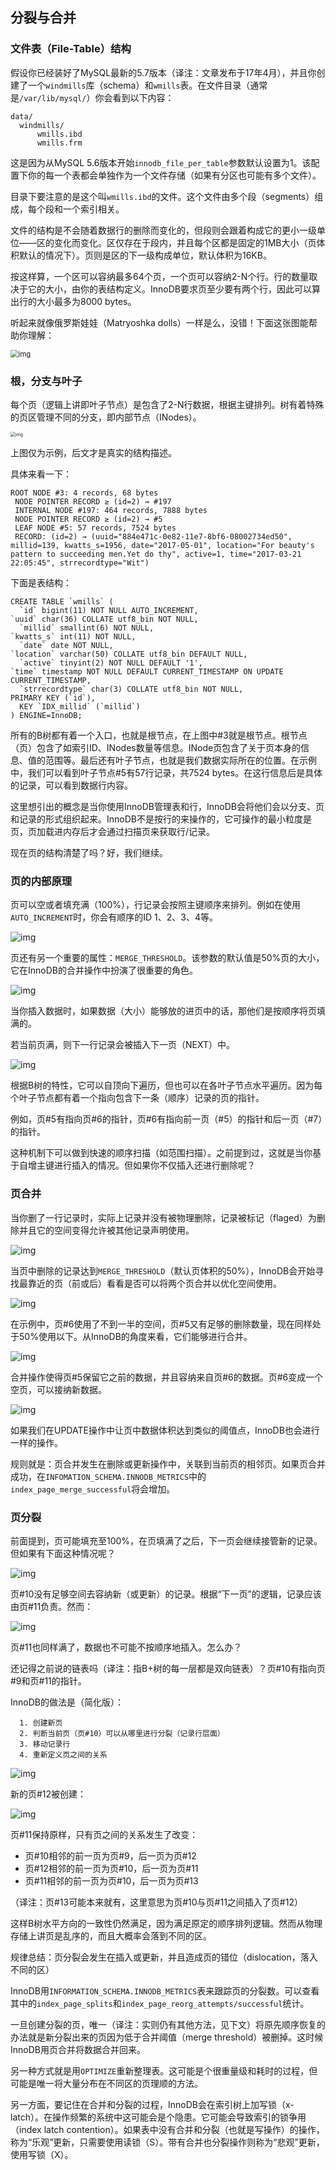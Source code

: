 ## 分裂与合并



### 文件表（File-Table）结构

假设你已经装好了MySQL最新的5.7版本（译注：文章发布于17年4月），并且你创建了一个`windmills`库（schema）和`wmills`表。在文件目录（通常是`/var/lib/mysql/`）你会看到以下内容：

```text
data/
  windmills/
      wmills.ibd
      wmills.frm
```

这是因为从MySQL 5.6版本开始`innodb_file_per_table`参数默认设置为1。该配置下你的每一个表都会单独作为一个文件存储（如果有分区也可能有多个文件）。

目录下要注意的是这个叫`wmills.ibd`的文件。这个文件由多个段（segments）组成，每个段和一个索引相关。

文件的结构是不会随着数据行的删除而变化的，但段则会跟着构成它的更小一级单位——区的变化而变化。区仅存在于段内，并且每个区都是固定的1MB大小（页体积默认的情况下）。页则是区的下一级构成单位，默认体积为16KB。

按这样算，一个区可以容纳最多64个页，一个页可以容纳2-N个行。行的数量取决于它的大小，由你的表结构定义。InnoDB要求页至少要有两个行，因此可以算出行的大小最多为8000 bytes。

听起来就像俄罗斯娃娃（Matryoshka dolls）一样是么，没错！下面这张图能帮助你理解：

<img src="https://pic1.zhimg.com/v2-796e3785a939b3bfd27a942374d22f72_b.jpg" alt="img" style="zoom:80%;" />

### 根，分支与叶子

每个页（逻辑上讲即叶子节点）是包含了2-N行数据，根据主键排列。树有着特殊的页区管理不同的分支，即内部节点（INodes）。

<img src="https://pic1.zhimg.com/v2-27e0fedd78db7bb25bec80b4429b02a3_b.jpg" alt="img" style="zoom:50%;" />

上图仅为示例，后文才是真实的结构描述。

具体来看一下：

```mysql
ROOT NODE #3: 4 records, 68 bytes
 NODE POINTER RECORD ≥ (id=2) → #197
 INTERNAL NODE #197: 464 records, 7888 bytes
 NODE POINTER RECORD ≥ (id=2) → #5
 LEAF NODE #5: 57 records, 7524 bytes
 RECORD: (id=2) → (uuid="884e471c-0e82-11e7-8bf6-08002734ed50", millid=139, kwatts_s=1956, date="2017-05-01", location="For beauty's pattern to succeeding men.Yet do thy", active=1, time="2017-03-21 22:05:45", strrecordtype="Wit")
```

下面是表结构：

   ```mysql
CREATE TABLE `wmills` (
     `id` bigint(11) NOT NULL AUTO_INCREMENT,
  `uuid` char(36) COLLATE utf8_bin NOT NULL,
     `millid` smallint(6) NOT NULL,
  `kwatts_s` int(11) NOT NULL,
     `date` date NOT NULL,
  `location` varchar(50) COLLATE utf8_bin DEFAULT NULL,
     `active` tinyint(2) NOT NULL DEFAULT '1',
  `time` timestamp NOT NULL DEFAULT CURRENT_TIMESTAMP ON UPDATE CURRENT_TIMESTAMP,
     `strrecordtype` char(3) COLLATE utf8_bin NOT NULL,
  PRIMARY KEY (`id`),
     KEY `IDX_millid` (`millid`)
) ENGINE=InnoDB;
   ```

   所有的B树都有着一个入口，也就是根节点，在上图中#3就是根节点。根节点（页）包含了如索引ID、INodes数量等信息。INode页包含了关于页本身的信息、值的范围等。最后还有叶子节点，也就是我们数据实际所在的位置。在示例中，我们可以看到叶子节点#5有57行记录，共7524 bytes。在这行信息后是具体的记录，可以看到数据行内容。

   这里想引出的概念是当你使用InnoDB管理表和行，InnoDB会将他们会以分支、页和记录的形式组织起来。InnoDB不是按行的来操作的，它可操作的最小粒度是页，页加载进内存后才会通过扫描页来获取行/记录。

现在页的结构清楚了吗？好，我们继续。



### 页的内部原理

页可以空或者填充满（100%），行记录会按照主键顺序来排列。例如在使用`AUTO_INCREMENT`时，你会有顺序的ID 1、2、3、4等。

![img](https://picb.zhimg.com/80/v2-3f061ac8f9efb6e1652f094a5983ddaa_720w.jpg)

页还有另一个重要的属性：`MERGE_THRESHOLD`。该参数的默认值是50%页的大小，它在InnoDB的合并操作中扮演了很重要的角色。

   ![img](https://pic4.zhimg.com/80/v2-6daba443c0b19c9956612fc3816dbd01_720w.jpg)

当你插入数据时，如果数据（大小）能够放的进页中的话，那他们是按顺序将页填满的。

若当前页满，则下一行记录会被插入下一页（NEXT）中。

![img](https://pic3.zhimg.com/80/v2-f3497d7e821abdfd51797a80bf0e68c2_720w.jpg)

根据B树的特性，它可以自顶向下遍历，但也可以在各叶子节点水平遍历。因为每个叶子节点都有着一个指向包含下一条（顺序）记录的页的指针。

例如，页#5有指向页#6的指针，页#6有指向前一页（#5）的指针和后一页（#7）的指针。

这种机制下可以做到快速的顺序扫描（如范围扫描）。之前提到过，这就是当你基于自增主键进行插入的情况。但如果你不仅插入还进行删除呢？



### 页合并

   当你删了一行记录时，实际上记录并没有被物理删除，记录被标记（flaged）为删除并且它的空间变得允许被其他记录声明使用。

   ![img](https://pic2.zhimg.com/80/v2-6a9fd05c70648eabfb153f9c38b081d4_720w.jpg)

   当页中删除的记录达到`MERGE_THRESHOLD`（默认页体积的50%），InnoDB会开始寻找最靠近的页（前或后）看看是否可以将两个页合并以优化空间使用。

   ![img](https://pic3.zhimg.com/80/v2-f3497d7e821abdfd51797a80bf0e68c2_720w.jpg)

   在示例中，页#6使用了不到一半的空间，页#5又有足够的删除数量，现在同样处于50%使用以下。从InnoDB的角度来看，它们能够进行合并。

   ![img](https://pic1.zhimg.com/80/v2-ed174fc87f4037da0ed81cd1268653b5_720w.jpg)

   合并操作使得页#5保留它之前的数据，并且容纳来自页#6的数据。页#6变成一个空页，可以接纳新数据。

   ![img](https://pic1.zhimg.com/80/v2-345d5647e15879a7342895d07fe1906e_720w.jpg)

   如果我们在UPDATE操作中让页中数据体积达到类似的阈值点，InnoDB也会进行一样的操作。

   规则就是：页合并发生在删除或更新操作中，关联到当前页的相邻页。如果页合并成功，在`INFOMATION_SCHEMA.INNODB_METRICS`中的`index_page_merge_successful`将会增加。 



### 页分裂

   前面提到，页可能填充至100%，在页填满了之后，下一页会继续接管新的记录。但如果有下面这种情况呢？

   ![img](https://pic3.zhimg.com/80/v2-750b0a4f535435653c13cdcb0c853d06_720w.jpg)

   页#10没有足够空间去容纳新（或更新）的记录。根据“下一页”的逻辑，记录应该由页#11负责。然而：

   ![img](https://pic2.zhimg.com/80/v2-575acc29a4e0312db70a515ab71d6d90_720w.jpg)

   页#11也同样满了，数据也不可能不按顺序地插入。怎么办？

   还记得之前说的链表吗（译注：指B+树的每一层都是双向链表）？页#10有指向页#9和页#11的指针。

   InnoDB的做法是（简化版）：

      1. 创建新页
      2. 判断当前页（页#10）可以从哪里进行分裂（记录行层面）
      3. 移动记录行
      4. 重新定义页之间的关系

   ![img](https://picb.zhimg.com/80/v2-eb81b65c29711b609e2076af48c17146_720w.jpg)

   新的页#12被创建：

   ![img](https://pic2.zhimg.com/80/v2-0d05a58b7f1f1856894985e015db49c0_720w.jpg)

   页#11保持原样，只有页之间的关系发生了改变：

   - 页#10相邻的前一页为页#9，后一页为页#12
   - 页#12相邻的前一页为页#10，后一页为页#11
   - 页#11相邻的前一页为页#10，后一页为页#13

   （译注：页#13可能本来就有，这里意思为页#10与页#11之间插入了页#12）

   这样B树水平方向的一致性仍然满足，因为满足原定的顺序排列逻辑。然而从物理存储上讲页是乱序的，而且大概率会落到不同的区。

   规律总结：页分裂会发生在插入或更新，并且造成页的错位（dislocation，落入不同的区）

   InnoDB用`INFORMATION_SCHEMA.INNODB_METRICS`表来跟踪页的分裂数。可以查看其中的`index_page_splits`和`index_page_reorg_attempts/successful`统计。

   一旦创建分裂的页，唯一（译注：实则仍有其他方法，见下文）将原先顺序恢复的办法就是新分裂出来的页因为低于合并阈值（merge threshold）被删掉。这时候InnoDB用页合并将数据合并回来。

   另一种方式就是用`OPTIMIZE`重新整理表。这可能是个很重量级和耗时的过程，但可能是唯一将大量分布在不同区的页理顺的方法。

   另一方面，要记住在合并和分裂的过程，InnoDB会在索引树上加写锁（x-latch）。在操作频繁的系统中这可能会是个隐患。它可能会导致索引的锁争用（index latch contention）。如果表中没有合并和分裂（也就是写操作）的操作，称为“乐观”更新，只需要使用读锁（S）。带有合并也分裂操作则称为“悲观”更新，使用写锁（X）。